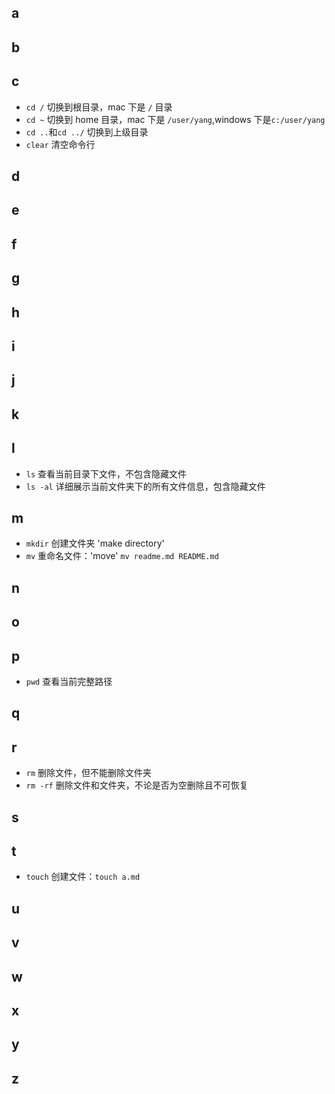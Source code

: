 ## a

## b

## c

- `cd /` 切换到根目录，mac 下是 `/` 目录
- `cd ~` 切换到 home 目录，mac 下是 `/user/yang`,windows 下是`c:/user/yang`
- `cd ..`和`cd ../` 切换到上级目录
- `clear` 清空命令行

## d

## e

## f

## g

## h

## i

## j

## k

## l

- `ls` 查看当前目录下文件，不包含隐藏文件
- `ls -al` 详细展示当前文件夹下的所有文件信息，包含隐藏文件

## m

- `mkdir` 创建文件夹 'make directory'
- `mv` 重命名文件：'move' `mv readme.md README.md`

## n

## o

## p

- `pwd`
  查看当前完整路径

## q

## r

- `rm` 删除文件，但不能删除文件夹
- `rm -rf` 删除文件和文件夹，不论是否为空删除且不可恢复

## s

## t

- `touch` 创建文件：`touch a.md`

## u

## v

## w

## x

## y

## z
